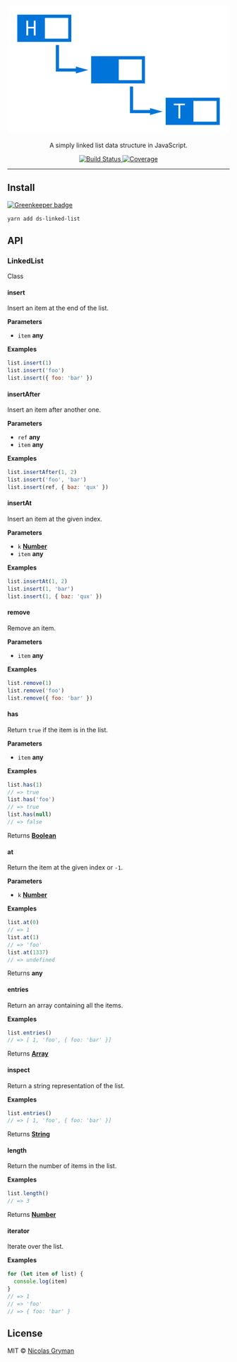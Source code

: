 <p align="center">
  <img alt="ds-linked-list" src="https://raw.githubusercontent.com/ngryman/artworks/master/ds-linked-list/heading/ds-linked-list@2x.png" width="500">
</p>

<p align="center">
  A simply linked list data structure in JavaScript.
</p>

<p align="center">
  <a href="//travis-ci.org/ngryman/ds-linked-list">
    <img alt="Build Status" src="https://img.shields.io/travis/ngryman/ds-linked-list.svg">
  </a>
  <a href="//codecov.io/github/ngryman/ds-linked-list">
    <img alt="Coverage" src="https://img.shields.io/codecov/c/github/ngryman/ds-linked-list.svg">
  </a>
</p>

* * *

## Install

[![Greenkeeper badge](https://badges.greenkeeper.io/ngryman/ds-linked-list.svg)](https://greenkeeper.io/)

```bash
yarn add ds-linked-list
```

## API

<!-- Generated by documentation.js. Update this documentation by updating the source code. -->

### LinkedList

Class

#### insert

Insert an item at the end of the list.

**Parameters**

-   `item` **any** 

**Examples**

```javascript
list.insert(1)
list.insert('foo')
list.insert({ foo: 'bar' })
```

#### insertAfter

Insert an item after another one.

**Parameters**

-   `ref` **any** 
-   `item` **any** 

**Examples**

```javascript
list.insertAfter(1, 2)
list.insert('foo', 'bar')
list.insert(ref, { baz: 'qux' })
```

#### insertAt

Insert an item at the given index.

**Parameters**

-   `k` **[Number](https://developer.mozilla.org/en-US/docs/Web/JavaScript/Reference/Global_Objects/Number)** 
-   `item` **any** 

**Examples**

```javascript
list.insertAt(1, 2)
list.insert(1, 'bar')
list.insert(1, { baz: 'qux' })
```

#### remove

Remove an item.

**Parameters**

-   `item` **any** 

**Examples**

```javascript
list.remove(1)
list.remove('foo')
list.remove({ foo: 'bar' })
```

#### has

Return `true` if the item is in the list.

**Parameters**

-   `item` **any** 

**Examples**

```javascript
list.has(1)
// => true
list.has('foo')
// => true
list.has(null)
// => false
```

Returns **[Boolean](https://developer.mozilla.org/en-US/docs/Web/JavaScript/Reference/Global_Objects/Boolean)** 

#### at

Return the item at the given index or `-1`.

**Parameters**

-   `k` **[Number](https://developer.mozilla.org/en-US/docs/Web/JavaScript/Reference/Global_Objects/Number)** 

**Examples**

```javascript
list.at(0)
// => 1
list.at(1)
// => 'foo'
list.at(1337)
// => undefined
```

Returns **any** 

#### entries

Return an array containing all the items.

**Examples**

```javascript
list.entries()
// => [ 1, 'foo', { foo: 'bar' }]
```

Returns **[Array](https://developer.mozilla.org/en-US/docs/Web/JavaScript/Reference/Global_Objects/Array)** 

#### inspect

Return a string representation of the list.

**Examples**

```javascript
list.entries()
// => [ 1, 'foo', { foo: 'bar' }]
```

Returns **[String](https://developer.mozilla.org/en-US/docs/Web/JavaScript/Reference/Global_Objects/String)** 

#### length

Return the number of items in the list.

**Examples**

```javascript
list.length()
// => 3
```

Returns **[Number](https://developer.mozilla.org/en-US/docs/Web/JavaScript/Reference/Global_Objects/Number)** 

#### iterator

Iterate over the list.

**Examples**

```javascript
for (let item of list) {
  console.log(item)
}
// => 1
// => 'foo'
// => { foo: 'bar' }
```

## License

MIT © [Nicolas Gryman](http://ngryman.sh)
